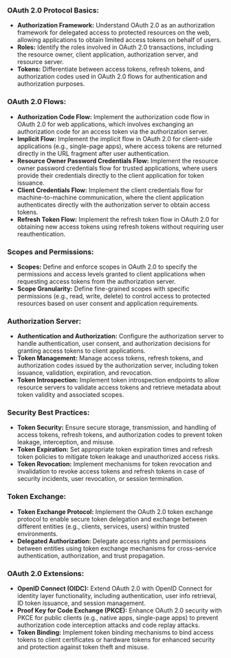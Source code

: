 ### OAuth 2.0 Protocol Basics:
- **Authorization Framework:** Understand OAuth 2.0 as an authorization framework for delegated access to protected resources on the web, allowing applications to obtain limited access tokens on behalf of users.
- **Roles:** Identify the roles involved in OAuth 2.0 transactions, including the resource owner, client application, authorization server, and resource server.
- **Tokens:** Differentiate between access tokens, refresh tokens, and authorization codes used in OAuth 2.0 flows for authentication and authorization purposes.

### OAuth 2.0 Flows:
- **Authorization Code Flow:** Implement the authorization code flow in OAuth 2.0 for web applications, which involves exchanging an authorization code for an access token via the authorization server.
- **Implicit Flow:** Implement the implicit flow in OAuth 2.0 for client-side applications (e.g., single-page apps), where access tokens are returned directly in the URL fragment after user authentication.
- **Resource Owner Password Credentials Flow:** Implement the resource owner password credentials flow for trusted applications, where users provide their credentials directly to the client application for token issuance.
- **Client Credentials Flow:** Implement the client credentials flow for machine-to-machine communication, where the client application authenticates directly with the authorization server to obtain access tokens.
- **Refresh Token Flow:** Implement the refresh token flow in OAuth 2.0 for obtaining new access tokens using refresh tokens without requiring user reauthentication.

### Scopes and Permissions:
- **Scopes:** Define and enforce scopes in OAuth 2.0 to specify the permissions and access levels granted to client applications when requesting access tokens from the authorization server.
- **Scope Granularity:** Define fine-grained scopes with specific permissions (e.g., read, write, delete) to control access to protected resources based on user consent and application requirements.

### Authorization Server:
- **Authentication and Authorization:** Configure the authorization server to handle authentication, user consent, and authorization decisions for granting access tokens to client applications.
- **Token Management:** Manage access tokens, refresh tokens, and authorization codes issued by the authorization server, including token issuance, validation, expiration, and revocation.
- **Token Introspection:** Implement token introspection endpoints to allow resource servers to validate access tokens and retrieve metadata about token validity and associated scopes.

### Security Best Practices:
- **Token Security:** Ensure secure storage, transmission, and handling of access tokens, refresh tokens, and authorization codes to prevent token leakage, interception, and misuse.
- **Token Expiration:** Set appropriate token expiration times and refresh token policies to mitigate token leakage and unauthorized access risks.
- **Token Revocation:** Implement mechanisms for token revocation and invalidation to revoke access tokens and refresh tokens in case of security incidents, user revocation, or session termination.

### Token Exchange:
- **Token Exchange Protocol:** Implement the OAuth 2.0 token exchange protocol to enable secure token delegation and exchange between different entities (e.g., clients, services, users) within trusted environments.
- **Delegated Authorization:** Delegate access rights and permissions between entities using token exchange mechanisms for cross-service authentication, authorization, and trust propagation.

### OAuth 2.0 Extensions:
- **OpenID Connect (OIDC):** Extend OAuth 2.0 with OpenID Connect for identity layer functionality, including authentication, user info retrieval, ID token issuance, and session management.
- **Proof Key for Code Exchange (PKCE):** Enhance OAuth 2.0 security with PKCE for public clients (e.g., native apps, single-page apps) to prevent authorization code interception attacks and code replay attacks.
- **Token Binding:** Implement token binding mechanisms to bind access tokens to client certificates or hardware tokens for enhanced security and protection against token theft and misuse.

